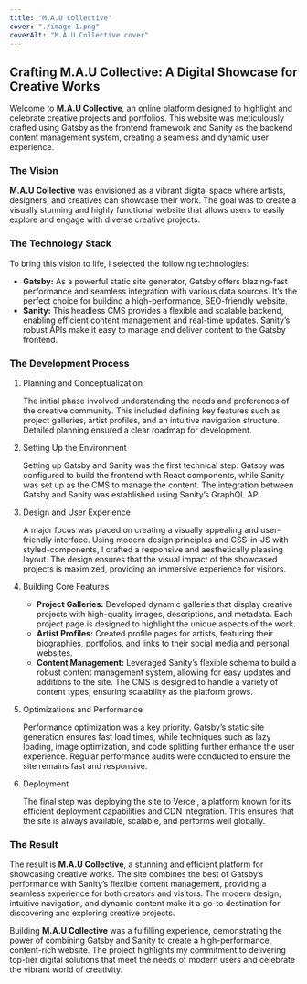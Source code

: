 ```yaml
---
title: "M.A.U Collective"
cover: "./image-1.png"
coverAlt: "M.A.U Collective cover"
---
```


## Crafting M.A.U Collective: A Digital Showcase for Creative Works
Welcome to **M.A.U Collective**, an online platform designed to highlight and celebrate creative projects and portfolios. This website was meticulously crafted using Gatsby as the frontend framework and Sanity as the backend content management system, creating a seamless and dynamic user experience.

### The Vision
**M.A.U Collective** was envisioned as a vibrant digital space where artists, designers, and creatives can showcase their work. The goal was to create a visually stunning and highly functional website that allows users to easily explore and engage with diverse creative projects.

### The Technology Stack
To bring this vision to life, I selected the following technologies:

- **Gatsby:** As a powerful static site generator, Gatsby offers blazing-fast performance and seamless integration with various data sources. It’s the perfect choice for building a high-performance, SEO-friendly website.
- **Sanity:** This headless CMS provides a flexible and scalable backend, enabling efficient content management and real-time updates. Sanity’s robust APIs make it easy to manage and deliver content to the Gatsby frontend.

### The Development Process
1. Planning and Conceptualization

    The initial phase involved understanding the needs and preferences of the creative community. This included defining key features such as project galleries, artist profiles, and an intuitive navigation structure. Detailed planning ensured a clear roadmap for development.

2. Setting Up the Environment
    
    Setting up Gatsby and Sanity was the first technical step. Gatsby was configured to build the frontend with React components, while Sanity was set up as the CMS to manage the content. The integration between Gatsby and Sanity was established using Sanity’s GraphQL API.

3. Design and User Experience
    
    A major focus was placed on creating a visually appealing and user-friendly interface. Using modern design principles and CSS-in-JS with styled-components, I crafted a responsive and aesthetically pleasing layout. The design ensures that the visual impact of the showcased projects is maximized, providing an immersive experience for visitors.

4. Building Core Features
    
    - **Project Galleries:** Developed dynamic galleries that display creative projects with high-quality images, descriptions, and metadata. Each project page is designed to highlight the unique aspects of the work.
    - **Artist Profiles:** Created profile pages for artists, featuring their biographies, portfolios, and links to their social media and personal websites.
    - **Content Management:** Leveraged Sanity’s flexible schema to build a robust content management system, allowing for easy updates and additions to the site. The CMS is designed to handle a variety of content types, ensuring scalability as the platform grows.

5. Optimizations and Performance

    Performance optimization was a key priority. Gatsby’s static site generation ensures fast load times, while techniques such as lazy loading, image optimization, and code splitting further enhance the user experience. Regular performance audits were conducted to ensure the site remains fast and responsive.

6. Deployment
    
    The final step was deploying the site to Vercel, a platform known for its efficient deployment capabilities and CDN integration. This ensures that the site is always available, scalable, and performs well globally.

### The Result
The result is **M.A.U Collective**, a stunning and efficient platform for showcasing creative works. The site combines the best of Gatsby’s performance with Sanity’s flexible content management, providing a seamless experience for both creators and visitors. The modern design, intuitive navigation, and dynamic content make it a go-to destination for discovering and exploring creative projects.

Building **M.A.U Collective** was a fulfilling experience, demonstrating the power of combining Gatsby and Sanity to create a high-performance, content-rich website. The project highlights my commitment to delivering top-tier digital solutions that meet the needs of modern users and celebrate the vibrant world of creativity.